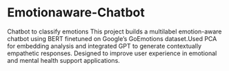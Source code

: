 # Emotionaware-Chatbot
Chatbot to classify emotions
This project builds a multilabel emotion-aware chatbot using BERT finetuned on Google’s GoEmotions dataset.Used PCA for embedding analysis and integrated GPT to generate contextually empathetic responses. Designed to improve user experience in emotional and mental health support applications.
